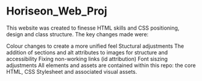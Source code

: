 # Horiseon_Web_Proj
This website was created to finesse HTML skills and CSS positioning, design and class structure. The key changes made were:

Colour changes to create a more unified feel
Stuctural adjustments
The addition of sections and alt attributes to images for structure and accessibility
Fixing non-working links (id attribution)
Font siszing adjustments All elements and assets are contained within this repo: the core HTML, CSS Stylesheet and associated visual assets.

